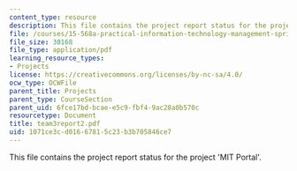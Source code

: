 ```yaml
---
content_type: resource
description: This file contains the project report status for the project 'MIT Portal'.
file: /courses/15-568a-practical-information-technology-management-spring-2005/1071ce3cd01667815c23b3b705846ce7_team3report2.pdf
file_size: 30168
file_type: application/pdf
learning_resource_types:
- Projects
license: https://creativecommons.org/licenses/by-nc-sa/4.0/
ocw_type: OCWFile
parent_title: Projects
parent_type: CourseSection
parent_uid: 6fce17bd-bcae-e5c9-fbf4-9ac28a0b570c
resourcetype: Document
title: team3report2.pdf
uid: 1071ce3c-d016-6781-5c23-b3b705846ce7
---
```

This file contains the project report status for the project 'MIT Portal'.